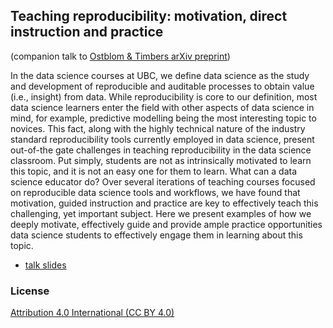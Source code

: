 ## Teaching reproducibility: motivation, direct instruction and practice

(companion talk to [Ostblom & Timbers arXiv preprint](https://arxiv.org/abs/2109.13656))

In the data science courses at UBC, we define data science as the study and development of reproducible and auditable processes to obtain value (i.e., insight) from data. While reproducibility is core to our definition, most data science learners enter the field with other aspects of data science in mind, for example, predictive modelling being the most interesting topic to novices. This fact, along with the highly technical nature of the industry standard reproducibility tools currently employed in data science, present out-of-the gate challenges in teaching reproducibility in the data science classroom. Put simply, students are not as intrinsically motivated to learn this topic, and it is not an easy one for them to learn. What can a data science educator do? Over several iterations of teaching courses focused on reproducible data science tools and workflows, we have found that motivation, guided instruction and practice are key to effectively teach this challenging, yet important subject. Here we present examples of how we deeply motivate, effectively guide and provide ample practice opportunities data science students to effectively engage them in learning about this topic.

- [talk slides]()

### License

[Attribution 4.0 International (CC BY 4.0)](https://creativecommons.org/licenses/by/4.0/)
